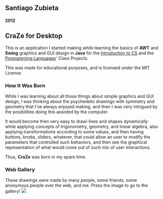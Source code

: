 ## Santiago Zubieta
#### 2012

## CraZe for Desktop

This is an application I started making while learning the basics of **AWT** and **Swing** graphics and GUI design in **Java** for the [Introduction to CS](https://github.com/zubie7a/Introduction_To_CS) and the [Programming Languages](https://github.com/zubie7a/Programming_Languages)' Class Projects.

This was made for educational purposes, and is licensed under the MIT License.

### How It Was Born
While I was learning about all those things about simple graphics and GUI design, I was thinking about the psychedelic drawings with symmetry and geometry that I've always enjoyed making, and then I was very intrigued by the posibilities doing this assisted by the computer. 

It would become then very easy to drawi lines and shapes dynamically while applying concepts of trigonometry, geometry, and linear algebra, also applying transformations according to some values, and then having buttons, knobs, sliders, whatever, that could allow an user to modify the parameters that controlled such behaviors, and then see the graphical representation of what would come out of such mix of user interactions. 

Thus, **CraZe** was born in my spare time.

### Web Gallery 
These drawings were made by many people, some friends, some anonymous people over the web, and me. Press the image to go to the gallery!
[![](https://i.imgur.com/9LBecYT.png)](https://imgur.com/a/LEetg)
